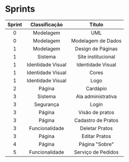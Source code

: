 # Sprints

| Sprint |  Classificação  |      Título      |
|:------:|:---------------:|:----------------:|
|   0    |    Modelagem    |       UML        |
|   0    |    Modelagem    |Modelagem de Dados|
|   1    |    Modelagem    |Design de Páginas |
|   1    |     Sistema     |Site institucional|
|   1    |Identidade Visual|Identidade Visual |
|   1    |Identidade Visual|      Cores       |
|   1    |Identidade Visual|       Logo       |
|   2    |     Página      |     Cardápio     |
|   3    |     Sistema     |Ala administrativa|
|   3    |    Segurança    |       Login      |
|   3    |     Página      | Visão de pratos  |
|   3    |     Página      |Cadastro de Pratos|
|   3    | Funcionalidade  |  Deletar Pratos  |
|   3    |     Página      |  Editar Pratos   |
|   4    |     Página      |  Página "Sobre"  |
|   5    | Funcionalidade  |Serviço de Pedidos|